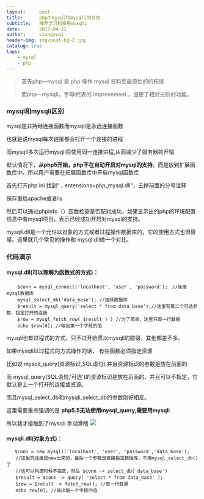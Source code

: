 ```yaml
---
layout:     post
title:      php中mysql和mysqli的总结
subtitle:   推荐学习和使用mysqli
date:       2017-04-21
author:     Liangyuqi
header-img: img/post-bg-2.jpg
catalog: true
tags:
    - mysql
    - php
---
```


>首先php—mysql 是 php 操作 mysql 资料库最原始的的拓展

>而php—mysqli，字母i代表的 Improvement ，提更了相对进阶的功能。

### mysql和mysqli区别
mysql是非持继连接函数而mysqli是永远连接函数

也就是说mysql每次链接都会打开一个连接的进程

而mysqli多次运行mysqli将使用同一连接进程,从而减少了服务器的开销 

 

默认情况下，**从php5开始，php不在自动开启对mysql的支持**，而是放到扩展函数库中。所以用户需要在拓展函数库中开启mysql函数库

首先打开php.ini 找到“；entensions=php_mysql.dll”，去掉前面的分号注释

保存重启apache或者iis

然后可以通过phpinfo（）函数检查是否配对成功，如果显示出的php的环境配置信息中有mysql项目，表示已经成功开启对mysql的支持。


mysqli.dll是一个允许以对象的方式或者过程操作数据库的，它的使用方式也很容易。这里就几个常见的操作和 mysql.dll做一个对比。
### 代码演示
#### mysql.dll(可以理解为函数式的方式)： 

```
	$conn = mysql_connect('localhost', 'user', 'password');　//连接mysql数据库 
	mysql_select_db('data_base'); //选择数据库 　 
	$result = mysql_query('select * from data_base');//这里有第二个可选参数，指定打开的连接 
	$row = mysql_fetch_row( $result ) ) //为了简单，这里只取一行数据 
	echo $row[0]; //输出第一个字段的值 
```
mysqli也有过程式的方式，只不过开始贯以mysqli的前缀，其他都差不多。

如果mysqli以过程式的方式操作的话， 有些函数必须指定资源

比如说 mysqli_query(资源标识,SQL语句),并且资源标识的参数是放在前面的

而 mysql_query(SQL语句,'可选')的资源标识是放在后面的，并且可以不指定，它默认是上一个打开的连接或资源。

而且mysql_select_db和mysqli_select_db的参数刚好相反。 

这里需要重点强调的是  **php5.5无法使用mysql_query,需要用mysqli**

所以我才接触到了mysqli 手动滑稽
![](http://photo.lustforlife.cn/2.png)


#### mysqli.dll(对象方式)：

```
   $conn = new mysqli('localhost', 'user', 'password','data_base'); 
　　//这里的连接是new出来的，最后一个参数是直接指定数据库，不用mysql_select_db()了 
　　//也可以构造时候不指定，然后 $conn -> select_db('data_base') 
　　$result = $conn -> query( 'select * from data_base' ); 
　　$row = $result -> fetch_row(); //取一行数据 
　　echo row[0]; //输出第一个字段的值 
```


